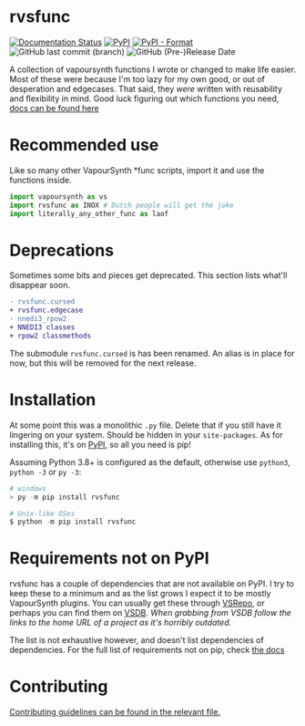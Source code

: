 # rvsfunc

[![Documentation Status](https://readthedocs.org/projects/rvsfunc/badge/?version=latest)](https://rvsfunc.tae.moe/en/latest/?badge=latest)
[![PyPI](https://img.shields.io/pypi/v/rvsfunc?color=green&style=plastic)](https://pypi.org/project/rvsfunc)
[![PyPI - Format](https://img.shields.io/pypi/format/rvsfunc?logo=python&style=plastic)](https://pypi.org/project/rvsfunc)
![GitHub last commit (branch)](https://img.shields.io/github/last-commit/RivenSkaye/rvsfunc/master?logo=github&logoColor=lightblue&style=plastic)
![GitHub (Pre-)Release Date](https://img.shields.io/github/release-date-pre/RivenSkaye/rvsfunc?logo=github&logoColor=lightblue&style=plastic)


A collection of vapoursynth functions I wrote or changed to make life easier.
Most of these were because I'm too lazy for my own good, or out of desperation
and edgecases.
That said, they _were_ written with reusability and flexibility in mind.
Good luck figuring out which functions you need, [docs can be found here](https://rvsfunc.tae.moe/en/latest/#dependencies)

# Recommended use

Like so many other VapourSynth \*func scripts, import it and use the functions inside.
```py
import vapoursynth as vs
import rvsfunc as INOX # Dutch people will get the joke
import literally_any_other_func as laof
```

# Deprecations

Sometimes some bits and pieces get deprecated. This section lists what'll disappear soon.
```diff
- rvsfunc.cursed
+ rvsfunc.edgecase
- nnedi3_rpow2
+ NNEDI3 classes
+ rpow2 classmethods
```
The submodule `rvsfunc.cursed` is has been renamed. An alias is in place for now,
but this will be removed for the next release.

# Installation

At some point this was a monolithic `.py` file. Delete that if you still have
it lingering on your system. Should be hidden in your `site-packages`.
As for installing this, it's on [PyPI](https://pypi.org/project/rvsfunc/),
so all you need is pip!

Assuming Python 3.8+ is configured as the default, otherwise use `python3`,
`python -3` or `py -3`:
```py
# windows
> py -m pip install rvsfunc

# Unix-like OSes
$ python -m pip install rvsfunc
```

# Requirements not on PyPI

rvsfunc has a couple of dependencies that are not available on PyPI.
I try to keep these to a minimum and as the list grows I expect it to be
mostly VapourSynth plugins. You can usually get these through [VSRepo](https://github.com/vapoursynth/vsrepo),
or perhaps you can find them on [VSDB](https://vsdb.top/).
_When grabbing from VSDB follow the links to the home URL of a project as it's horribly outdated._

The list is not exhaustive however, and doesn't list dependencies of dependencies.
For the full list of requirements not on pip, check [the docs](https://rvsfunc.tae.moe/en/latest/#dependencies)

# Contributing

[Contributing guidelines can be found in the relevant file.](./CONTRIBUTING.md)
